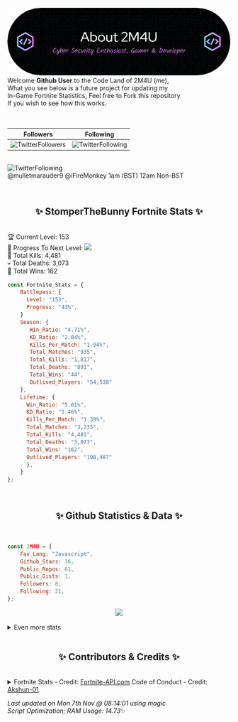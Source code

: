 
  ![Header](./src/github-banner.png)
  <br>
  Welcome **Github User** to the Code Land of 2M4U (me),<br>
  What you see below is a future project for updating my<br>
  In-Game Fortnite Statistics, Feel free to Fork this repository<br>
  If you wish to see how this works.
  <br><br>
  <br>
  
  | Followers  | Following |
  | ---------- |:---------:|
  | ![TwitterFollowers](https://img.shields.io/badge/Twitter%20Followers-80-blue)  | ![TwitterFollowing](https://img.shields.io/badge/Twitter%20Following-233-blue)  |


  <br>![TwitterFollowing](https://img.shields.io/badge/Latest%20Tweet--blue)<br>
  @mulletmarauder9 @iFireMonkey 1am (BST) 12am Non-BST
   
  <br><h2 align="center"> ✨ StomperTheBunny Fortnite Stats ✨</h2><br>
  🏆 Current Level: 153<br>
  🎉 Progress To Next Level: ![](https://geps.dev/progress/43)<br>
  🎯 Total Kills: 4,481<br>
  💀 Total Deaths: 3,073<br>
  👑 Total Wins: 162<br>

```js
const Fortnite_Stats = {
    Battlepass: {
      Level: "153",
      Progress: "43%",    
    }
    Season: { 
       Win_Ratio: "4.71%",
       KD_Ratio: "2.04%",
       Kills_Per_Match: "1.94%",
       Total_Matches: "935",
       Total_Kills: "1,817",
       Total_Deaths: "891",
       Total_Wins: "44",
       Outlived_Players: "54,538"
    },
    Lifetime: {
      Win_Ratio: "5.01%",
      KD_Ratio: "1.46%",
      Kills_Per_Match: "1.39%",
      Total_Matches: "3,235",
      Total_Kills: "4,481",
      Total_Deaths: "3,073",
      Total_Wins: "162",
      Outlived_Players: "198,487"
      },
    }
}; 
```


<br><h2 align="center"> ✨ Github Statistics & Data ✨</h2><br>

```js
const 2M4U = {
    Fav_Lang: "Javascript",
    Github_Stars: 36,
    Public_Repos: 61,
    Public_Gists: 1,
    Followers: 8,
    Following: 21,
}; 
```

<p align="center">
<img src="https://github-readme-streak-stats.herokuapp.com/?user=2M4U&theme=tokyonight">
</p>
<details>
  <summary>
      Even more stats
  </summary>
  <p align="center">
    <img src="https://github-profile-trophy.vercel.app/?username=2M4U&theme=dracula">
    <img src="https://github-readme-stats.vercel.app/api?username=2M4U&theme=tokyonight&count_private=true&show_icons=true&include_all_commits=true">
  </p>
</details>
<br><h2 align="center"> ✨ Contributors & Credits ✨</h2><br>
<details>
  <summary>
      Fortnite Stats - Credit: <a href="https://fortnite-api.com/?utm_source=github.com/2M4U/2M4U">Fortnite-API.com</a>
      Code of Conduct - Credit: <a href="https://github.com/Akshun-01">Akshun-01</a>
  </summary>
</details>

<!-- Last updated on Mon Nov 07 2022 08:14:01 GMT+0000 (Coordinated Universal Time) ;-;-->
<i>Last updated on  Mon 7th Nov @ 08:14:01 using magic<br>
Script Optimization; RAM Usage: 14.73</i>✨